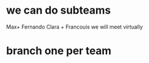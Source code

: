 # we can do subteams 
Max+ Fernando
Clara + Francouis
we will meet virtually 
# branch one per team 
